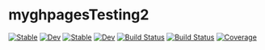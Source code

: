 # myghpagesTesting2

[![Stable](https://img.shields.io/badge/docs-stable-blue.svg)](https://chm-von-tla.github.io/myghpagesTesting2.jl/stable)
[![Dev](https://img.shields.io/badge/docs-dev-blue.svg)](https://chm-von-tla.github.io/myghpagesTesting2.jl/dev)
[![Stable](https://img.shields.io/badge/docs-stable-blue.svg)](https://chm-von-tla.github.io/myghpagesTesting2.jl/stable)
[![Dev](https://img.shields.io/badge/docs-dev-blue.svg)](https://chm-von-tla.github.io/myghpagesTesting2.jl/dev)
[![Build Status](https://github.com/chm-von-tla/myghpagesTesting2.jl/workflows/CI/badge.svg)](https://github.com/chm-von-tla/myghpagesTesting2.jl/actions)
[![Build Status](https://travis-ci.com/chm-von-tla/myghpagesTesting2.jl.svg?branch=master)](https://travis-ci.com/chm-von-tla/myghpagesTesting2.jl)
[![Coverage](https://codecov.io/gh/chm-von-tla/myghpagesTesting2.jl/branch/master/graph/badge.svg)](https://codecov.io/gh/chm-von-tla/myghpagesTesting2.jl)
